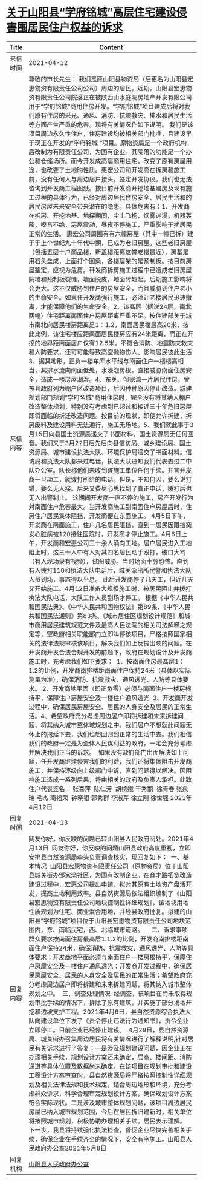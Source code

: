 # <a href="http://www.shangluo.gov.cn/zmhd/ldxxxx.jsp?urltype=leadermail.LeaderMailContentUrl&wbtreeid=1112&leadermailid=7149">关于山阳县“学府铭城”高层住宅建设侵害围居民住户权益的诉求</a>
| Title |                                                                                                                                                                                                                                                                                                                                                                                                                                                                                                                                                                                                                                                                                                                                                                                                                                                                                                                                                                                                                                                                                                                                              Content                                                                                                                                                                                                                                                                                                                                                                                                                                                                                                                                                                                                                                                                                                                                                                                                                                                                                                                                                                                                                                                                                                                                               |
|:-----:|----------------------------------------------------------------------------------------------------------------------------------------------------------------------------------------------------------------------------------------------------------------------------------------------------------------------------------------------------------------------------------------------------------------------------------------------------------------------------------------------------------------------------------------------------------------------------------------------------------------------------------------------------------------------------------------------------------------------------------------------------------------------------------------------------------------------------------------------------------------------------------------------------------------------------------------------------------------------------------------------------------------------------------------------------------------------------------------------------------------------------------------------------------------------------------------------------------------------------------------------------------------------------------------------------------------------------------------------------------------------------------------------------------------------------------------------------------------------------------------------------------------------------------------------------------------------------------------------------------------------------------------------------------------------------------------------------------------------------------------------------------------------------------------------------------------------------------------------------------------------------------------------------------------------------------------------------------------------------------------------------------------------------------------------------------------------------------------------------------------------------------------------------------------------------------------------------------------------------------------------------------------------------------------------------|
| 来信时间  | 2021-04-12                                                                                                                                                                                                                                                                                                                                                                                                                                                                                                                                                                                                                                                                                                                                                                                                                                                                                                                                                                                                                                                                                                                                                                                                                                                                                                                                                                                                                                                                                                                                                                                                                                                                                                                                                                                                                                                                                                                                                                                                                                                                                                                                                                                                                                                                                         |
| 来信内容  | 尊敬的市长先生： 我们是原山阳县物资局（后更名为山阳县宏惠物资有限责任公司公司）周边的居民。近期，山阳县宏惠物资有限责任公司院落正在被陕西山水庭院房地产开发有限公司用于“学府铭城”商用住房开发。“学府铭城”项目建成后将对我们原有住房的采光、通风、消防、抗震救灾、排水和居民生活等方面产生严重的危害。现将有关情况作如下说明。 我们是该项目周边永久性住户，住房建设均被相关部门批准，且建设早于现正在开发的“学府铭城 “项目。原物资局是一个政府机构，后改制为有限责任公司，为国有企业。其院落的功能是一个办公和仓储场所。而今开发成高层商用住宅，改变了原有房屋用途，也改变了土地旳性质。惠宏公司和开发商在拆房和施工前，没有任何人与周边居户接头，签定开发协议。我们也无法咨询到开发商工程图纸。按目前开发商开挖地基建房及现有施工过程的具体行为，已经对周边居民住房安全、居民生活和的居民房屋未来安全带来潜在的隐患。具体危害有：1、开发商在拆房、开挖地基、地探期间，尘土飞扬，烟雾迷漫，机器轰隆，嗓音不绝，房屋震动，昼夜不停施工，严重影响干扰居民正常的生活。 惠宏公司周围有有六幢房屋（其中一幢已拆）建于于上个世纪九十年代中期，已成为老旧房屋。这些老旧房屋（包括五层十户商品楼，新盖楼距离这幢老楼最近），房基是用石头垒成，上面打个圈梁，各楼层架的是预制板。按目前房屋鉴定，应视为危房。幵发商拆房施工过程中已造成老旧房屋院墙和预制板裂缝，墙面脱皮，地面砖翘起。后期施工影响将会更大。这不仅威胁到住户的房屋安全，而且威胁到住户老小的生命安全。如果仼开发商强行施工，必须让老楼居民迅速撤离，才能保障他们的生命安全。2、该髙层（据说24层，南北两幢）住宅距离南面住户房屋距离严重不足。按住建部关于城市南北向居民楼房距离是1：1.2，南面居民楼最高20米，按此比例，该住宅楼应距南面居民楼房应有24米距离，而正在开挖的地界距南面居户仅有12.5米，不符合消防、地震防灾救灾和人防要求，还可可能导致高空抛物伤人、影响居民彼此生活3、据其地形，正负一楼车库水平线与南面住户一楼楼高相当，其排水流向南面低处，水浸泡房根，直接威胁南面住房安全，造成一楼房屋潮湿。4、东关、邹家湾一片居民住房，曾被县政府列为棚户区改造项目，后因种种原因停止改造。城建规划部门规划“学府名城”商用住房时，完全没有将其纳入棚户改造整体规划，特别没有考虑到已超过和接近三十年危旧房屋即将面临的拆迁改造问题。按目前的现状，即使允许拆建，拆房废料及建设用料无法通行，施工无场地。5、我们就此事于3月15日向县国土资源局递交了书面材料，国土资源局无任何回音。我们又于3月22日后先后向县信访局、城乡建设局、国土资源局、城市建设执法大队、环境保护局递交了书面材料。信访局和执法大队都来过电话，执法大队通知我们代表去过二中队办公室。队长称他们未收到该施工单位任何手续。并言开发商一旦动工，就拨打所给的电话。但是，不知何因，要么说打错，要么无人接。后来又费尽心思找到了真正电话，拨打后也无人出警制止。 这期间开发商一直不停的施工，房产开发行为対南面住户危害最大。当开发商施工到南面住户房屋后时，住房住户居民集体阻挡，开发商便在东面施工。 4月5日下午，开发商在南面施工，住户几名居民阻挡，直到一居民因阻挡突发心脏病被120接往医院时，开发商才停止施工。4月6日上午，开发商和宏惠公司三十余人涌向工地。居户居民进入工地阻止时，这三十人中有人对其四名居民动手殴打，破口大骂（有人现场录有视频），试图威胁。当时场面十分恐怖。直到有人拨打110和执法大队电话后，城关派出所民警和执法大队人员到场，事态得以平息。 此后开发商停了几天工，但近几天又开始施工。4月12日准备大规模施工时，被居民阻止并拨打执法大队电话，大队工作人员到场才停工。 根据《中华人民共和国民法典》、《中华人民共和国物权法》第89条、《中华人民共和国民法通则》第83条、《城市居住区规划设计规范》和城市商用居民建筑规范文件及最高人民法院的相关司法解释之规定等，望政府相关职能部门立即叫停该项目，严格按照国家相关的法律法规审核该项目，解决我们如上反提岀映的问题。在开发商开发合法合规开发的前题下，政府在规划设计及开发商施工时，充考虑我们如下要求：  1、按南面住房最髙层1：1.2的比例，开发商南排楼距南面住户保持24米（具体以实际测量为准），确保消防、抗震救灾、通风透光、人防等具体要求。 2、开发商地平面（即正负零）必须与南面住户一楼房根持平，保障住户房屋安全及一楼住户通风透光  3、开发商开发过程中，确保居民房屋安全、居民的人身安全及居民的正常生活。4、希望政府充分考虑周边居户即将拆建和未来拆建问题，将其纳入城市整体城规划之中。我们居户不想就此问题无休止的拖延下去，我们也想回归到正常的生活中去。我们相信我们的政府一定是为全体人民谋利益的政府，一定会充分考虑并解决我们正当的诉求。  如果没有政府部门岀面解决如上问题，任开发商继续侵害我们的利益，我们还将集体阻击开发商施工，并保持逐级向上级部门申诉，直到问题得以解决。因阻挡施工造成一系列后果，将由相关的政府及负责人承担。此致 住户代表签名： 张喜萍  陈仁芳  胡榜娥 干秀丽  徐青春 张泉瑞 毛杰 南福荣  钟晓银 郭秀群 李淑芹 徐立刚 徐世强 2021年4月12日 |
| 回复时间  | 2021-04-13                                                                                                                                                                                                                                                                                                                                                                                                                                                                                                                                                                                                                                                                                                                                                                                                                                                                                                                                                                                                                                                                                                                                                                                                                                                                                                                                                                                                                                                                                                                                                                                                                                                                                                                                                                                                                                                                                                                                                                                                                                                                                                                                                                                                                                                                                         |
| 回复内容  | 网友你好，你反映的问题已转山阳县人民政府阅处。2021年4月13日  网友你好，你反映的问题山阳县政府高度重视，立即安排县自然资源局牵头负责调查核实，现回复如下：  一、基本情况  山阳县宏惠物资有限责任公司（原物资局）位于山阳县城关街办邹家湾社区，为国有改制企业。在育才路拓宽改造建设过程中，宏惠公司提出申请，拟对其原有土地资产盘活开发，提高土地利用效率。县自然资源局依法组织编制了《山阳县宏惠物资有限责任公司地块控制性详细规划》，该地块用地性质规划为住宅、商业混合用地，并经县政府批复。拟建的山阳县“学府铭城”项目位于山阳县宏惠物资有限责任公司地块范围内，东、南临民宅，西、北临城市道路。     二、诉求事项  群众要求按南面住房最高层1:1.2的比例，开发商南排楼距南面住户保持24米，确保消防、抗震救灾、通风透光、人防等具体要求；开发商地平面必须与南面住户一楼房根持平，保障住户房屋安全及一楼住户通风透光；开发商开发过程中，确保居民房屋安全、居民的人身安全及居民的正常生活；希望政府充分考虑周边居户即将拆建和未来拆建问题，将其纳入城市整体规划之中。  三、调查处理情况  经调查，该项目在尚未取得规划审批手续的情况下，拆除了原有建筑，并实施了部分场地开挖和边坡支护工程。2021年4月6日，县自然资源综合执法大队向建设单位下发了《责令停止违法行为通知书》，责令企业立即停工。目前企业已经停止建设。  4月29日，县自然资源局、城关街办召集周边居民将有关情况进行了解释说明,针对居民有关诉求进行了答复：一是涉及规划建设问题，因企业正在办理相关手续，规划设计方案还未确定，层高、楼间距、消防通道等具体位置及数据尚未确定。在该项目在规划审批和建设工程设计方案审查时，县自然资源局将严格按照控制性详细规划及相关法律法规和技术规定，结合周边地形和环境，充分考虑群众诉求，科学合理审定规划设计方案，确保规划设计方案符合实际现状。二是涉及城市整体规划问题，该项目周边居民房屋已纳入城市规划范围，今后在居民拆旧建新时，相关单位将按照城市规划，积极协助办理相关手续。居民表示理解。  下一步，我县将持续强化执法检查，督促企业尽快完善相关手续，确保企业在手续齐全的情况下，安全有序施工。山阳县人民政府办公室2021年5月8日                                                                                                                                                                                                                                                                                                                                                                                                                                                                                                                                                                                                                                                                                                                                                                                                                                                                                                                                                                                                                                                                                                                                                                                                                                                                                                      |
| 回复机构  | <a href="../../categories/agencies/山阳县人民政府办公室.md">山阳县人民政府办公室</a>                                                                                                                                                                                                                                                                                                                                                                                                                                                                                                                                                                                                                                                                                                                                                                                                                                                                                                                                                                                                                                                                                                                                                                                                                                                                                                                                                                                                                                                                                                                                                                                                                                                                                                                                                                                                                                                                                                                                                                                                                                                                                                                                                                                                                                   |